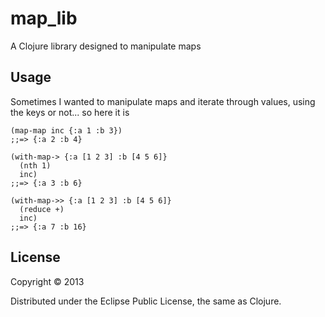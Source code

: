 # map_lib

A Clojure library designed to manipulate maps

## Usage

Sometimes I wanted to manipulate maps and iterate through values, using the keys or not... so here it is

    (map-map inc {:a 1 :b 3})
    ;;=> {:a 2 :b 4}

    (with-map-> {:a [1 2 3] :b [4 5 6]}
      (nth 1)
      inc)
    ;;=> {:a 3 :b 6}
   
    (with-map->> {:a [1 2 3] :b [4 5 6]}
      (reduce +)
      inc)
    ;;=> {:a 7 :b 16}

   
## License

Copyright © 2013

Distributed under the Eclipse Public License, the same as Clojure.
